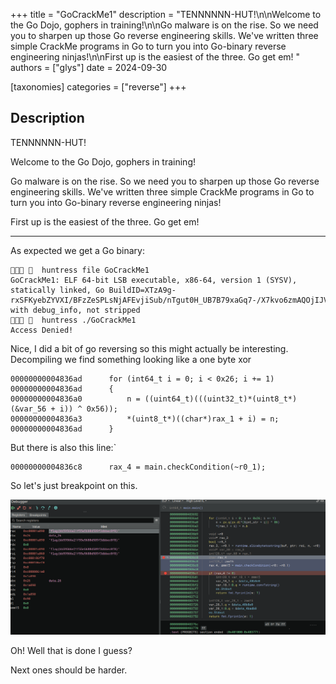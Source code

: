 +++
title = "GoCrackMe1"
description = "TENNNNNN-HUT!\n\nWelcome to the Go Dojo, gophers in training!\n\nGo malware is on the rise. So we need you to sharpen up those Go reverse engineering skills. We've written three simple CrackMe programs in Go to turn you into Go-binary reverse engineering ninjas!\n\nFirst up is the easiest of the three. Go get em! "
authors = ["glys"]
date = 2024-09-30

[taxonomies]
categories = ["reverse"]
+++

## Description

TENNNNNN-HUT!

Welcome to the Go Dojo, gophers in training!

Go malware is on the rise. So we need you to sharpen up those Go reverse engineering skills. We've written three simple CrackMe programs in Go to turn you into Go-binary reverse engineering ninjas!

First up is the easiest of the three. Go get em! 

----

As expected we get a Go binary:
```
   huntress file GoCrackMe1
GoCrackMe1: ELF 64-bit LSB executable, x86-64, version 1 (SYSV), statically linked, Go BuildID=XTzA9g-rxSFKyebZYVXI/BFzZeSPLsNjAFEvjiSub/nTgut0H_UB7B79xaGq7-/X7kvo6zmAQOjIJV9zPwd, with debug_info, not stripped
   huntress ./GoCrackMe1
Access Denied!
```

Nice, I did a bit of go reversing so this might actually be interesting.
Decompiling we find something looking like a one byte xor

```
00000000004836ad      for (int64_t i = 0; i < 0x26; i += 1)
00000000004836ad      {
00000000004836a0          n = ((uint64_t)(((uint32_t)*(uint8_t*)(&var_56 + i)) ^ 0x56));
00000000004836a3          *(uint8_t*)((char*)rax_1 + i) = n;
00000000004836ad      }
```

But there is also this line:`

```
00000000004836c8      rax_4 = main.checkCondition(~r0_1);    
```

So let's just breakpoint on this.

![](files/Na5ybxH.png)

Oh!
Well that is done I guess?

Next ones should be harder.
